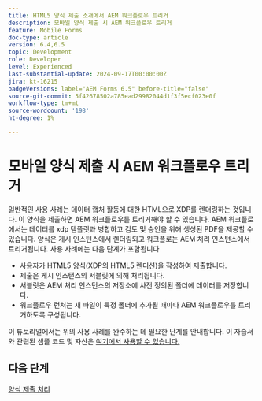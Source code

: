 ```yaml
---
title: HTML5 양식 제출 소개에서 AEM 워크플로우 트리거
description: 모바일 양식 제출 시 AEM 워크플로우 트리거
feature: Mobile Forms
doc-type: article
version: 6.4,6.5
topic: Development
role: Developer
level: Experienced
last-substantial-update: 2024-09-17T00:00:00Z
jira: kt-16215
badgeVersions: label="AEM Forms 6.5" before-title="false"
source-git-commit: 5f42678502a785ead29982044d1f3f5ecf023e0f
workflow-type: tm+mt
source-wordcount: '198'
ht-degree: 1%

---
```


# 모바일 양식 제출 시 AEM 워크플로우 트리거

일반적인 사용 사례는 데이터 캡처 활동에 대한 HTML으로 XDP를 렌더링하는 것입니다. 이 양식을 제출하면 AEM 워크플로우를 트리거해야 할 수 있습니다. AEM 워크플로에서는 데이터를 xdp 템플릿과 병합하고 검토 및 승인을 위해 생성된 PDF을 제공할 수 있습니다. 양식은 게시 인스턴스에서 렌더링되고 워크플로는 AEM 처리 인스턴스에서 트리거됩니다.
사용 사례에는 다음 단계가 포함됩니다

* 사용자가 HTML5 양식(XDP의 HTML5 렌디션)을 작성하여 제출합니다.
* 제출은 게시 인스턴스의 서블릿에 의해 처리됩니다.
* 서블릿은 AEM 처리 인스턴스의 저장소에 사전 정의된 폴더에 데이터를 저장합니다.
* 워크플로우 런처는 새 파일이 특정 폴더에 추가될 때마다 AEM 워크플로우를 트리거하도록 구성됩니다.

이 튜토리얼에서는 위의 사용 사례를 완수하는 데 필요한 단계를 안내합니다. 이 자습서와 관련된 샘플 코드 및 자산은 [여기에서 사용할 수 있습니다.](./deploy-assets.md)


## 다음 단계

[양식 제출 처리](./handle-form-submission.md)